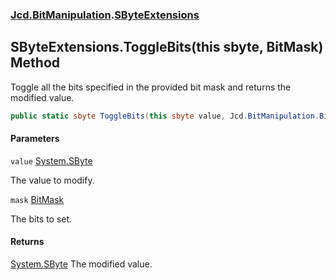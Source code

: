 ### [Jcd.BitManipulation](Jcd.BitManipulation.md 'Jcd.BitManipulation').[SByteExtensions](Jcd.BitManipulation.SByteExtensions.md 'Jcd.BitManipulation.SByteExtensions')

## SByteExtensions.ToggleBits(this sbyte, BitMask) Method

Toggle all the bits specified in the provided bit mask and returns the modified value.

```csharp
public static sbyte ToggleBits(this sbyte value, Jcd.BitManipulation.BitMask mask);
```
#### Parameters

<a name='Jcd.BitManipulation.SByteExtensions.ToggleBits(thissbyte,Jcd.BitManipulation.BitMask).value'></a>

`value` [System.SByte](https://docs.microsoft.com/en-us/dotnet/api/System.SByte 'System.SByte')

The value to modify.

<a name='Jcd.BitManipulation.SByteExtensions.ToggleBits(thissbyte,Jcd.BitManipulation.BitMask).mask'></a>

`mask` [BitMask](Jcd.BitManipulation.BitMask.md 'Jcd.BitManipulation.BitMask')

The bits to set.

#### Returns
[System.SByte](https://docs.microsoft.com/en-us/dotnet/api/System.SByte 'System.SByte')
The modified value.